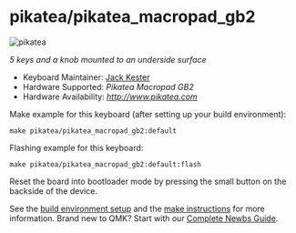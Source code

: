 # pikatea/pikatea_macropad_gb2

![pikatea](https://i.imgur.com/UpcSHLih.png)

*5 keys and a knob mounted to an underside surface*

* Keyboard Maintainer: [Jack Kester](https://github.com/JackPikatea)
* Hardware Supported: *Pikatea Macropad GB2*
* Hardware Availability: *http://www.pikatea.com*

Make example for this keyboard (after setting up your build environment):

    make pikatea/pikatea_macropad_gb2:default

Flashing example for this keyboard:

    make pikatea/pikatea_macropad_gb2:default:flash

Reset the board into bootloader mode by pressing the small button on the backside of the device.

See the [build environment setup](https://docs.qmk.fm/#/getting_started_build_tools) and the [make instructions](https://docs.qmk.fm/#/getting_started_make_guide) for more information. Brand new to QMK? Start with our [Complete Newbs Guide](https://docs.qmk.fm/#/newbs).
